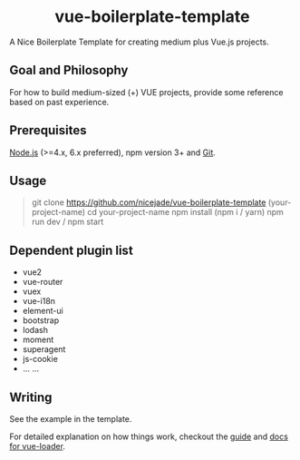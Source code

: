 <h1 align="center"><strong>vue-boilerplate-template</strong></h1>

A Nice Boilerplate Template for creating medium plus Vue.js projects.

## Goal and Philosophy

For how to build medium-sized (+) VUE projects, provide some reference based on past experience.

## Prerequisites

[Node.js](https://nodejs.org/en/) (>=4.x, 6.x preferred), npm version 3+ and [Git](https://git-scm.com/).

## Usage

>git clone https://github.com/nicejade/vue-boilerplate-template (your-project-name)
cd your-project-name
npm install (npm i / yarn)
npm run dev /  npm start

## Dependent plugin list

- vue2
- vue-router
- vuex
- vue-i18n
- element-ui
- bootstrap
- lodash
- moment
- superagent
- js-cookie
- ... ...

## Writing

See the example in the template.

For detailed explanation on how things work, checkout the [guide](http://vuejs-templates.github.io/webpack/) and [docs for vue-loader](http://vuejs.github.io/vue-loader).
